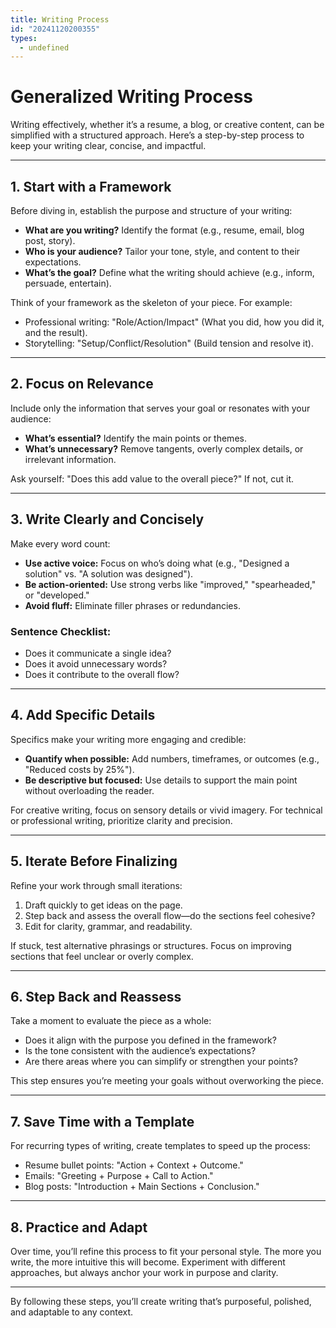 ```yaml
---
title: Writing Process
id: "20241120200355"
types:
  - undefined
---
```


# Generalized Writing Process

Writing effectively, whether it’s a resume, a blog, or creative content, can be simplified with a structured approach. Here’s a step-by-step process to keep your writing clear, concise, and impactful.

---

## **1. Start with a Framework**
Before diving in, establish the purpose and structure of your writing:
- **What are you writing?** Identify the format (e.g., resume, email, blog post, story).
- **Who is your audience?** Tailor your tone, style, and content to their expectations.
- **What’s the goal?** Define what the writing should achieve (e.g., inform, persuade, entertain).

Think of your framework as the skeleton of your piece. For example:
- Professional writing: "Role/Action/Impact" (What you did, how you did it, and the result).
- Storytelling: "Setup/Conflict/Resolution" (Build tension and resolve it).

---

## **2. Focus on Relevance**
Include only the information that serves your goal or resonates with your audience:
- **What’s essential?** Identify the main points or themes.
- **What’s unnecessary?** Remove tangents, overly complex details, or irrelevant information.

Ask yourself: "Does this add value to the overall piece?" If not, cut it.

---

## **3. Write Clearly and Concisely**
Make every word count:
- **Use active voice:** Focus on who’s doing what (e.g., "Designed a solution" vs. "A solution was designed").
- **Be action-oriented:** Use strong verbs like "improved," "spearheaded," or "developed."
- **Avoid fluff:** Eliminate filler phrases or redundancies.

### Sentence Checklist:
- Does it communicate a single idea?  
- Does it avoid unnecessary words?  
- Does it contribute to the overall flow?

---

## **4. Add Specific Details**
Specifics make your writing more engaging and credible:
- **Quantify when possible:** Add numbers, timeframes, or outcomes (e.g., "Reduced costs by 25%").  
- **Be descriptive but focused:** Use details to support the main point without overloading the reader.  

For creative writing, focus on sensory details or vivid imagery. For technical or professional writing, prioritize clarity and precision.

---

## **5. Iterate Before Finalizing**
Refine your work through small iterations:
1. Draft quickly to get ideas on the page.  
2. Step back and assess the overall flow—do the sections feel cohesive?  
3. Edit for clarity, grammar, and readability.  

If stuck, test alternative phrasings or structures. Focus on improving sections that feel unclear or overly complex.

---

## **6. Step Back and Reassess**
Take a moment to evaluate the piece as a whole:
- Does it align with the purpose you defined in the framework?  
- Is the tone consistent with the audience’s expectations?  
- Are there areas where you can simplify or strengthen your points?  

This step ensures you’re meeting your goals without overworking the piece.

---

## **7. Save Time with a Template**
For recurring types of writing, create templates to speed up the process:
- Resume bullet points: "Action + Context + Outcome."
- Emails: "Greeting + Purpose + Call to Action."
- Blog posts: "Introduction + Main Sections + Conclusion."

---

## **8. Practice and Adapt**
Over time, you’ll refine this process to fit your personal style. The more you write, the more intuitive this will become. Experiment with different approaches, but always anchor your work in purpose and clarity.

---

By following these steps, you’ll create writing that’s purposeful, polished, and adaptable to any context.
